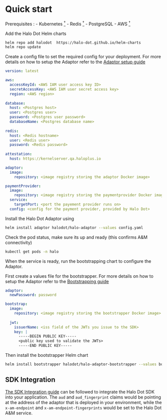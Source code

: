 # Quick start

Prerequisites :
    - Kubernetes  <a href="./adaptor#container-orchestration"><sup>†</sup></a>
    - Redis <a href="./adaptor#networked-cache"><sup>†</sup></a>
    - PostgreSQL
    - AWS <a href="./adaptor#cloud-providers"><sup>†</sup></a>

Add the Halo Dot Helm charts

```sh
helm repo add halodot  https://halo-dot.github.io/helm-charts
helm repo update
```

Create a config file to set the required config for your deployment. For more details on how to setup
the Adaptor refer to the [Adaptor setup guide](./adaptor)

```yaml
version: latest

aws:
  accessKeyId: <AWS IAM user access key ID>
  secretAccessKey: <AWS IAM user secret access key>
  region: <AWS region>
  
database:
  host: <Postgres host>
  user: <Postgres user>
  password: <Postgres user password>
  databaseName: <Postgres database name>
  
redis:
  host: <Redis hostname>
  user: <Redis user>
  password: <Redis password>
  
attestation:
  host: https://kernelserver.qa.haloplus.io

adaptor:
  image:
    repository: <image registry storing the adaptor Docker image>

paymentProvider:
  image:
    repository: <image registry storing the paymentprovider Docker image>
  service:
    targetPort: <port the payement provider runs on>
  config: <config for the payment provider, provided by Halo Dot>
```

Install the Halo Dot Adaptor using

```sh
helm install adaptor halodot/halo-adaptor --values config.yaml
```

Check the pod status, make sure its up and ready (this confirms A&M connectivity)
```sh
kubectl get pods -n halo
```

When the service is ready, run the bootstrapping chart to configure the Adaptor. 

First create a values file for the bootstrapper. For more details on how to setup
the Adaptor refer to the [Bootstrapping guide](./bootstrapping) 

```yaml
adaptor:
  newPassword: password

bootstrap:
  image:
    repository: <image registry storing the bootstrapper Docker image>
    
  jwt:
    issuerName: <iss field of the JWTs you issue to the SDK>
    key: |
      -----BEGIN PUBLIC KEY-----
      <public key used to validate the JWTs>
      -----END PUBLIC KEY-----
```

Then install the bootstrapper Helm chart

```sh
helm install bootstrapper halodot/halo-adaptor-bootstrapper --values bootstrap-config.yaml
```

## SDK Integration
[The SDK Integration guide](../sdk/sdk-integration-guide) can be followed to integrate the Halo Dot SDK into your application. The `aud` and `aud_fingerprint` claims 
would be pointing at the address of the adaptor that is deployed in your environment, while the `x-am-endpoint` and `x-am-endpoint-fingerprints` 
would be set to the Halo Dot A&M service.
